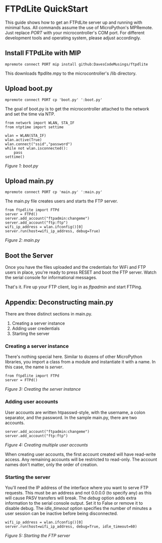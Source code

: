 # FTPdLite QuickStart
This guide shows how to get an FTPdLite server up and running with minimal fuss. All commands assume the use of MicroPython's MPRemote. Just replace _PORT_ with your microcontroller's COM port. For different development tools and operating system, please adjust accordingly.

## Install FTPdLite with MIP
```
mpremote connect PORT mip install github:DavesCodeMusings/ftpdlite
```

This downloads ftpdlite.mpy to the microcontroller's /lib directory.

## Upload boot.py
```
mpremote connect PORT cp 'boot.py' ':boot.py'
```

The goal of boot.py is to get the microcontroller attached to the network and set the time via NTP.

```
from network import WLAN, STA_IF
from ntptime import settime

wlan = WLAN(STA_IF)
wlan.active(True)
wlan.connect("ssid","password")
while not wlan.isconnected():
    pass
settime()
```
_Figure 1: boot.py_

## Upload main.py
```
mpremote connect PORT cp 'main.py' ':main.py'
```

The main.py file creates users and starts the FTP server.

```
from ftpdlite import FTPd
server = FTPd()
server.add_account("ftpadmin:changeme")
server.add_account("ftp:ftp")
wifi_ip_address = wlan.ifconfig()[0]
server.run(host=wifi_ip_address, debug=True)
```
_Figure 2: main.py_

## Boot the Server
Once you have the files uploaded and the credentials for WiFi and FTP users in place, you're ready to press RESET and boot the FTP server. Watch the serial console for informational messages.

That's it. Fire up your FTP client, log in as _ftpadmin_ and start FTPing.

## Appendix: Deconstructing main.py
There are three distinct sections in main.py.
1. Creating a server instance
2. Adding user credentials
3. Starting the server 

### Creating a server instance
There's nothing special here. Similar to dozens of other MicroPython libraries, you import a class from a module and instantiate it with a name. In this case, the name is _server_.

```
from ftpdlite import FTPd
server = FTPd()
```
_Figure 3: Creating the server instance_

### Adding user accounts
User accounts are written htpasswd-style, with the username, a colon separator, and the password. In the sample main.py, there are two accounts.

```
server.add_account("ftpadmin:changeme")
server.add_account("ftp:ftp")
```
_Figure 4: Creating multiple user accounts_

When creating user accounts, the first account created will have read-write access. Any remaining accounts will be restricted to read-only. The account names don't matter, only the order of creation.

### Starting the server
You'll need the IP address of the interface where you want to serve FTP requests. This must be an address and not 0.0.0.0 (to specify any) as this will cause PASV transfers will break. The _debug_ option adds extra information to the serial console output. Set it to False or remove it to disable debug. The _idle_timeout_ option specifies the number of minutes a user session can be inactive before being disconnected.

```
wifi_ip_address = wlan.ifconfig()[0]
server.run(host=wifi_ip_address, debug=True, idle_timeout=60)
```
_Figure 5: Starting the FTP server_
